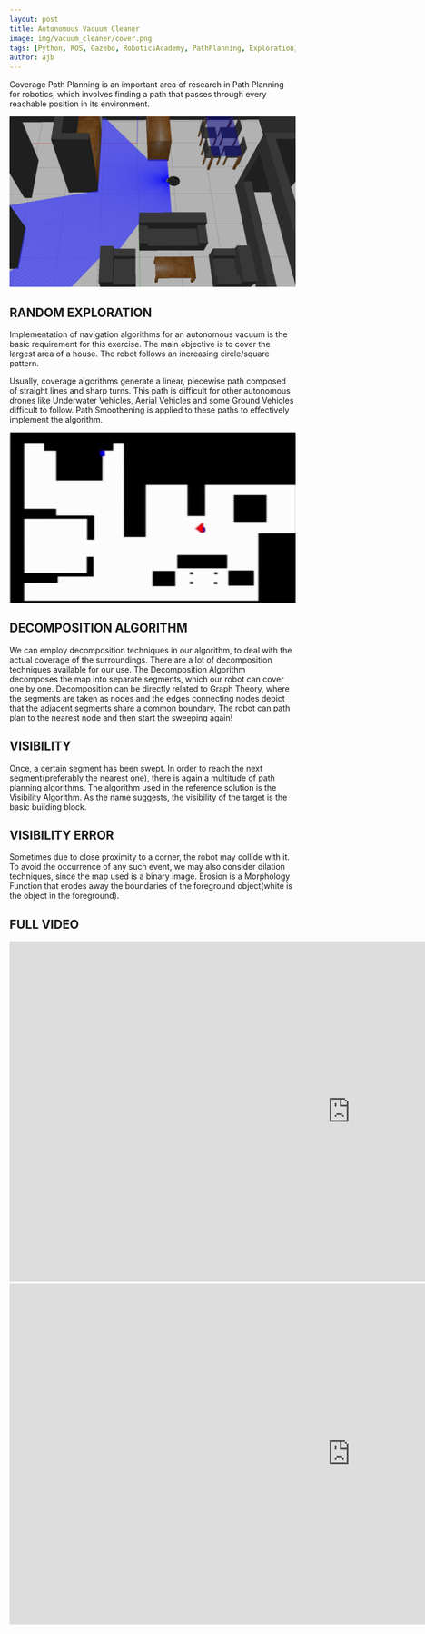 ```yaml
---
layout: post
title: Autonomous Vacuum Cleaner
image: img/vacuum_cleaner/cover.png
tags: [Python, ROS, Gazebo, RoboticsAcademy, PathPlanning, Exploration]
author: ajb
---
```




Coverage Path Planning is an important area of research in Path Planning for robotics, which involves finding a path that passes through every reachable position in its environment.

<div class="post-flex-display">
    <img src="/img/vacuum_cleaner/vacuum_cleaner_teaser.png" width="600" height="300" alt="diagram">
</div>



## RANDOM EXPLORATION

Implementation of navigation algorithms for an autonomous vacuum is the basic requirement for this exercise. The main objective is to cover the largest area of a house. The robot follows an increasing circle/square pattern.

Usually, coverage algorithms generate a linear, piecewise path composed of straight lines and sharp turns. This path is difficult for other autonomous drones like Underwater Vehicles, Aerial Vehicles and some Ground Vehicles difficult to follow. Path Smoothening is applied to these paths to effectively implement the algorithm.

<div class="post-flex-display">
    <img src="/img/vacuum_cleaner/vc.gif" width="600" height="300" alt="diagram">
</div>



## DECOMPOSITION ALGORITHM

We can employ decomposition techniques in our algorithm, to deal with the actual coverage of the surroundings. There are a lot of decomposition techniques available for our use. The Decomposition Algorithm decomposes the map into separate segments, which our robot can cover one by one. Decomposition can be directly related to Graph Theory, where the segments are taken as nodes and the edges connecting nodes depict that the adjacent segments share a common boundary. The robot can path plan to the nearest node and then start the sweeping again!



## VISIBILITY

Once, a certain segment has been swept. In order to reach the next segment(preferably the nearest one), there is again a multitude of path planning algorithms. The algorithm used in the reference solution is the Visibility Algorithm. As the name suggests, the visibility of the target is the basic building block.




## VISIBILITY ERROR

Sometimes due to close proximity to a corner, the robot may collide with it. To avoid the occurrence of any such event, we may also consider dilation techniques, since the map used is a binary image. Erosion is a Morphology Function that erodes away the boundaries of the foreground object(white is the object in the foreground).




## FULL VIDEO

<div class="video_container">
<iframe src="https://youtube.com/embed/khS8W59sfHE?mute=1" width="1200" height="600" title="YouTube video player" frameborder="0" allow="accelerometer; autoplay; clipboard-write; encrypted-media; gyroscope; picture-in-picture" allowfullscreen class="video"></iframe>
</div>


<div class="video_container">
<iframe src="https://youtube.com/embed/NWZWb_Hcihc?mute=1" width="1200" height="600" title="YouTube video player" frameborder="0" allow="accelerometer; autoplay; clipboard-write; encrypted-media; gyroscope; picture-in-picture" allowfullscreen class="video"></iframe>
</div>
